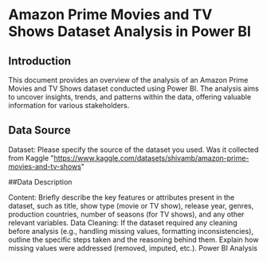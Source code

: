 # Amazon Prime Movies and TV Shows Dataset Analysis in Power BI

## Introduction

This document provides an overview of the analysis of an Amazon Prime Movies and TV Shows dataset conducted using Power BI. The analysis aims to uncover insights, trends, and patterns within the data, offering valuable information for various stakeholders.

## Data Source

Dataset: Please specify the source of the dataset you used. Was it collected from  Kaggle "https://www.kaggle.com/datasets/shivamb/amazon-prime-movies-and-tv-shows"

##Data Description

Content: Briefly describe the key features or attributes present in the dataset, such as title, show type (movie or TV show), release year, genres, production countries, number of seasons (for TV shows), and any other relevant variables.
Data Cleaning: If the dataset required any cleaning before analysis (e.g., handling missing values, formatting inconsistencies), outline the specific steps taken and the reasoning behind them. Explain how missing values were addressed (removed, imputed, etc.).
Power BI Analysis

